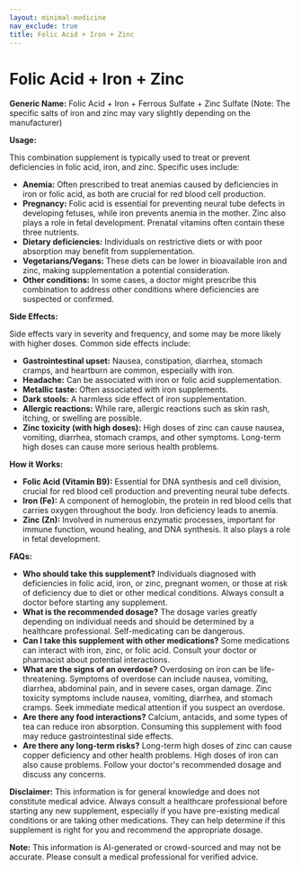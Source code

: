 ```yaml
---
layout: minimal-medicine
nav_exclude: true
title: Folic Acid + Iron + Zinc
---
```


# Folic Acid + Iron + Zinc

**Generic Name:** Folic Acid + Iron + Ferrous Sulfate + Zinc Sulfate (Note:  The specific salts of iron and zinc may vary slightly depending on the manufacturer)

**Usage:**

This combination supplement is typically used to treat or prevent deficiencies in folic acid, iron, and zinc.  Specific uses include:

* **Anemia:**  Often prescribed to treat anemias caused by deficiencies in iron or folic acid, as both are crucial for red blood cell production.
* **Pregnancy:**  Folic acid is essential for preventing neural tube defects in developing fetuses, while iron prevents anemia in the mother. Zinc also plays a role in fetal development.  Prenatal vitamins often contain these three nutrients.
* **Dietary deficiencies:**  Individuals on restrictive diets or with poor absorption may benefit from supplementation.
* **Vegetarians/Vegans:**  These diets can be lower in bioavailable iron and zinc, making supplementation a potential consideration.
* **Other conditions:**  In some cases, a doctor might prescribe this combination to address other conditions where deficiencies are suspected or confirmed.


**Side Effects:**

Side effects vary in severity and frequency, and some may be more likely with higher doses. Common side effects include:

* **Gastrointestinal upset:** Nausea, constipation, diarrhea, stomach cramps, and heartburn are common, especially with iron.
* **Headache:** Can be associated with iron or folic acid supplementation.
* **Metallic taste:** Often associated with iron supplements.
* **Dark stools:** A harmless side effect of iron supplementation.
* **Allergic reactions:**  While rare, allergic reactions such as skin rash, itching, or swelling are possible.
* **Zinc toxicity (with high doses):**  High doses of zinc can cause nausea, vomiting, diarrhea, stomach cramps, and other symptoms.  Long-term high doses can cause more serious health problems.

**How it Works:**

* **Folic Acid (Vitamin B9):** Essential for DNA synthesis and cell division, crucial for red blood cell production and preventing neural tube defects.
* **Iron (Fe):** A component of hemoglobin, the protein in red blood cells that carries oxygen throughout the body.  Iron deficiency leads to anemia.
* **Zinc (Zn):**  Involved in numerous enzymatic processes, important for immune function, wound healing, and DNA synthesis.  It also plays a role in fetal development.


**FAQs:**

* **Who should take this supplement?**  Individuals diagnosed with deficiencies in folic acid, iron, or zinc, pregnant women, or those at risk of deficiency due to diet or other medical conditions.  Always consult a doctor before starting any supplement.
* **What is the recommended dosage?**  The dosage varies greatly depending on individual needs and should be determined by a healthcare professional.  Self-medicating can be dangerous.
* **Can I take this supplement with other medications?**  Some medications can interact with iron, zinc, or folic acid.  Consult your doctor or pharmacist about potential interactions.
* **What are the signs of an overdose?**  Overdosing on iron can be life-threatening.  Symptoms of overdose can include nausea, vomiting, diarrhea, abdominal pain, and in severe cases, organ damage.  Zinc toxicity symptoms include nausea, vomiting, diarrhea, and stomach cramps.  Seek immediate medical attention if you suspect an overdose.
* **Are there any food interactions?**  Calcium, antacids, and some types of tea can reduce iron absorption.  Consuming this supplement with food may reduce gastrointestinal side effects.
* **Are there any long-term risks?**  Long-term high doses of zinc can cause copper deficiency and other health problems.  High doses of iron can also cause problems.  Follow your doctor's recommended dosage and discuss any concerns.


**Disclaimer:** This information is for general knowledge and does not constitute medical advice. Always consult a healthcare professional before starting any new supplement, especially if you have pre-existing medical conditions or are taking other medications.  They can help determine if this supplement is right for you and recommend the appropriate dosage.


**Note:** This information is AI-generated or crowd-sourced and may not be accurate. Please consult a medical professional for verified advice.